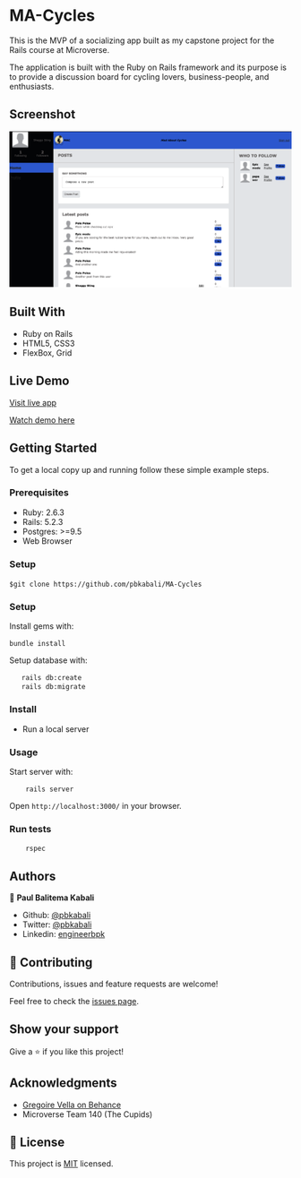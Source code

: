 # MA-Cycles

This is the MVP of a socializing app built as my capstone project for the Rails course at Microverse.

The application is built with the Ruby on Rails framework and its purpose is to provide a discussion board for cycling lovers, business-people, and enthusiasts.

## Screenshot

![screenshot](app_screenshot.png) 

## Built With

- Ruby on Rails
- HTML5, CSS3
- FlexBox, Grid

## Live Demo

[Visit live app](https://salty-tor-37278.herokuapp.com/)

[Watch demo here](https://www.loom.com/share/dd891092dae145b193e0309f2be024f3)


## Getting Started

To get a local copy up and running follow these simple example steps.

### Prerequisites

- Ruby: 2.6.3
- Rails: 5.2.3
- Postgres: >=9.5
- Web Browser


### Setup

`$git clone https://github.com/pbkabali/MA-Cycles`

### Setup

Install gems with:

```
bundle install
```

Setup database with:

```
   rails db:create
   rails db:migrate
```

### Install

- Run a local server

### Usage

Start server with:

```
    rails server
```

Open `http://localhost:3000/` in your browser.

### Run tests

```
    rspec
```
## Authors

👤 **Paul Balitema Kabali**

- Github: [@pbkabali](https://github.com/pbkabali)
- Twitter: [@pbkabali](https://twitter.com/pbkabali)
- Linkedin: [engineerbpk](https://linkedin.com/in/engineerbpk)

## 🤝 Contributing

Contributions, issues and feature requests are welcome!

Feel free to check the [issues page](https://github.com/pbkabali/MA-Cycles/issues).

## Show your support

Give a ⭐️ if you like this project!

## Acknowledgments

- [Gregoire Vella on Behance](https://www.behance.net/gregoirevella)
- Microverse Team 140 (The Cupids)

## 📝 License

This project is [MIT](https://opensource.org/licenses/MIT) licensed.
